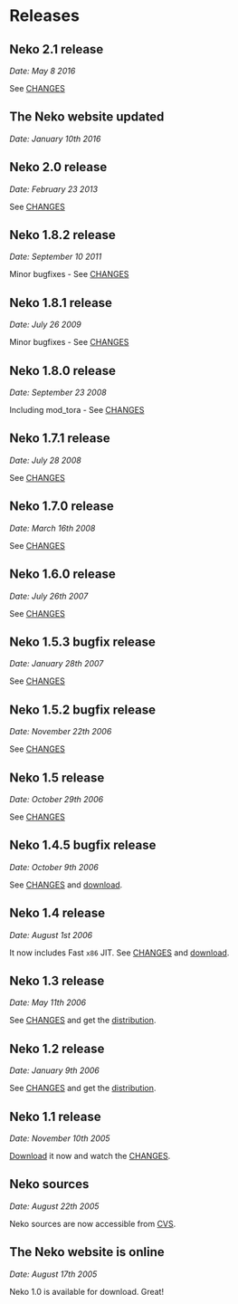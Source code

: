 # Releases

## Neko 2.1 release

_Date: May 8 2016_

See [CHANGES](https://github.com/HaxeFoundation/neko/blob/master/CHANGES)

## The Neko website updated

_Date: January 10th 2016_


## Neko 2.0 release

_Date: February 23 2013_

See [CHANGES](https://github.com/HaxeFoundation/neko/blob/master/CHANGES)

## Neko 1.8.2 release

_Date: September 10 2011_

Minor bugfixes - See [CHANGES](https://github.com/HaxeFoundation/neko/blob/master/CHANGES)

## Neko 1.8.1 release

_Date: July 26 2009_

Minor bugfixes - See [CHANGES](https://github.com/HaxeFoundation/neko/blob/master/CHANGES)

## Neko 1.8.0 release

_Date: September 23 2008_

Including mod_tora - See [CHANGES](https://github.com/HaxeFoundation/neko/blob/master/CHANGES)

## Neko 1.7.1 release

_Date: July 28 2008_

See [CHANGES](https://github.com/HaxeFoundation/neko/blob/master/CHANGES)

## Neko 1.7.0 release

_Date: March 16th 2008_

See [CHANGES](https://github.com/HaxeFoundation/neko/blob/master/CHANGES)

## Neko 1.6.0 release

_Date: July 26th 2007_

See [CHANGES](https://github.com/HaxeFoundation/neko/blob/master/CHANGES)

## Neko 1.5.3 bugfix release

_Date: January 28th 2007_

See [CHANGES](https://github.com/HaxeFoundation/neko/blob/master/CHANGES)

## Neko 1.5.2 bugfix release

_Date: November 22th 2006_

See [CHANGES](https://github.com/HaxeFoundation/neko/blob/master/CHANGES)

## Neko 1.5 release

_Date: October 29th 2006_

See [CHANGES](https://github.com/HaxeFoundation/neko/blob/master/CHANGES)

## Neko 1.4.5 bugfix release

_Date: October 9th 2006_

See [CHANGES](https://github.com/HaxeFoundation/neko/blob/master/CHANGES) and [download](/download/).

## Neko 1.4 release

_Date: August 1st 2006_

It now includes Fast `x86` JIT. See [CHANGES](/doc/changes/v1.4/) and [download](/download/).

## Neko 1.3 release

_Date: May 11th 2006_

See [CHANGES](/doc/changes/v1.3/) and get the [distribution](/download/).

## Neko 1.2 release

_Date: January 9th 2006_

See [CHANGES](/doc/changes/v1.2/) and get the [distribution](/download/).

## Neko 1.1 release

_Date: November 10th 2005_

[Download](/download/) it now and watch the [CHANGES](http://ncannasse.free.fr/?p=52).

## Neko sources

_Date: August 22th 2005_

Neko sources are now accessible from [CVS](/download/).

## The Neko website is online

_Date: August 17th 2005_

Neko 1.0 is available for download. Great!

